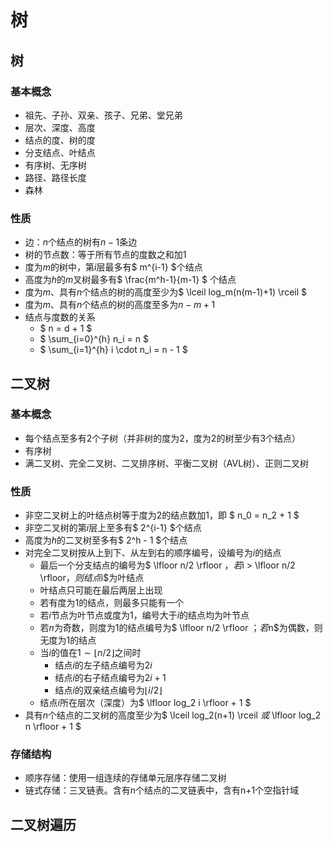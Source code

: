 # 树
## 树
### 基本概念
- 祖先、子孙、双亲、孩子、兄弟、堂兄弟
- 层次、深度、高度
- 结点的度、树的度
- 分支结点、叶结点
- 有序树、无序树
- 路径、路径长度
- 森林

### 性质
- 边：$n$个结点的树有$n-1$条边
- 树的节点数：等于所有节点的度数之和加1
- 度为$m$的树中，第$i$层最多有$ m^{i-1} $个结点
- 高度为$h$的$m$叉树最多有$ \frac{m^h-1}{m-1} $ 个结点
- 度为$m$、具有$n$个结点的树的高度至少为$ \lceil log_m(n(m-1)+1) \rceil $
- 度为$m$、具有$n$个结点的树的高度至多为$n-m+1$
- 结点与度数的关系
    - $ n = d + 1 $
    - $ \sum_{i=0}^{h} n_i = n $
    - $ \sum_{i=1}^{h} i \cdot n_i = n - 1 $

## 二叉树
### 基本概念
- 每个结点至多有2个子树（并非树的度为2，度为2的树至少有3个结点）
- 有序树
- 满二叉树、完全二叉树、二叉排序树、平衡二叉树（AVL树）、正则二叉树

### 性质
- 非空二叉树上的叶结点树等于度为2的结点数加1，即 $ n_0 = n_2 + 1 $
- 非空二叉树的第$i$层上至多有$ 2^{i-1} $个结点
- 高度为$h$的二叉树至多有$ 2^h - 1 $个结点
- 对完全二叉树按从上到下、从左到右的顺序编号，设编号为$i$的结点
    - 最后一个分支结点的编号为$ \lfloor n/2 \rfloor $，若$i > \lfloor n/2 \rfloor$，则结点$i$为叶结点
    - 叶结点只可能在最后两层上出现
    - 若有度为1的结点，则最多只能有一个
    - 若$i$节点为叶节点或度为1，编号大于$i$的结点均为叶节点
    - 若$n$为奇数，则度为1的结点编号为$ \lfloor n/2 \rfloor $；若$n$为偶数，则无度为1的结点
    - 当$i$的值在$1 \sim \lfloor n/2 \rfloor$之间时
        - 结点$i$的左子结点编号为$2i$
        - 结点$i$的右子结点编号为$2i + 1$
        - 结点$i$的双亲结点编号为$\lfloor i/2 \rfloor$
    - 结点$i$所在层次（深度）为$ \lfloor log_2 i \rfloor + 1 $
- 具有$n$个结点的二叉树的高度至少为$ \lceil log_2(n+1) \rceil $或$ \lfloor log_2 n \rfloor + 1 $

### 存储结构
- 顺序存储：使用一组连续的存储单元层序存储二叉树
- 链式存储：三叉链表。含有n个结点的二叉链表中，含有n+1个空指针域

## 二叉树遍历

